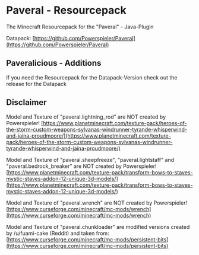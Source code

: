# Paveral - Resourcepack
The Minecraft Resourcepack for the "Paveral" - Java-Plugin

Datapack: [https://github.com/Powerspieler/Paveral](https://github.com/Powerspieler/Paveral)

## Paveralicious - Additions
If you need the Resourcepack for the Datapack-Version check out the release for the Datapack

## Disclaimer
Model and Texture of "paveral.lightning_rod" are NOT created by Powerspieler!
[https://www.planetminecraft.com/texture-pack/heroes-of-the-storm-custom-weapons-sylvanas-windrunner-tyrande-whisperwind-and-jaina-proudmoore/](https://www.planetminecraft.com/texture-pack/heroes-of-the-storm-custom-weapons-sylvanas-windrunner-tyrande-whisperwind-and-jaina-proudmoore/)

Model and Texture of "paveral.sheepfreeze", "paveral.lightstaff" and "paveral.bedrock_breaker" are NOT created by Powerspieler!
[https://www.planetminecraft.com/texture-pack/transform-bows-to-staves-mystic-staves-addon-12-unique-3d-models/](https://www.planetminecraft.com/texture-pack/transform-bows-to-staves-mystic-staves-addon-12-unique-3d-models/)

Model and Texture of "paveral.wrench" are NOT created by Powerspieler!
[https://www.curseforge.com/minecraft/mc-mods/wrench](https://www.curseforge.com/minecraft/mc-mods/wrench)

Model and Texture of "paveral.chunkloader" are modified versions created by /u/fuami-cake (Reddit) and taken from:
[https://www.curseforge.com/minecraft/mc-mods/persistent-bits](https://www.curseforge.com/minecraft/mc-mods/persistent-bits)
